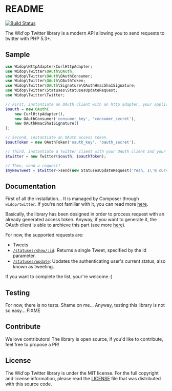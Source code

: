 # README

[![Build Status](https://secure.travis-ci.org/widop/twitter.png)](http://travis-ci.org/widop/twitter)

The Wid'op Twitter library is a modern API allowing you to send requests to twitter with PHP 5.3+.

## Sample

``` php
use Widop\HttpAdapter\CurlHttpAdapter;
use Widop\Twitter\OAuth\OAuth;
use Widop\Twitter\OAuth\OAuthConsumer;
use Widop\Twitter\OAuth\OAuthToken;
use Widop\Twitter\OAuth\Signature\OAuthHmacSha1Signature;
use Widop\Twitter\Statuses\StatusesUpdateRequest;
use Widop\Twitter\Twitter;

// First, instantiate an OAuth client with an http adapter, your application credentials and a signature.
$oauth = new OAuth(
    new CurlHttpAdapter(),
    new OAuthConsumer('consumer_key', 'consumer_secret'),
    new OAuthHmacSha1Signature()
);

// Second, instantiate an OAuth access token.
$oautToken = new OAuthToken('oauth_key', 'oauth_secret');

// Third, instantiate a Twitter client with your OAuth client and your access token.
$twitter = new Twitter($oauth, $oauthToken);

// Then, send a request!
$myNewTweet = $twitter->send(new StatusesUpdateRequest('Yeah, I\'m currently updating my status!'));
```

## Documentation

First of all the installation... It is managed by Composer through `widop/twitter`. If you're not familiar with it,
you can read more [here](https://github.com/widop/twitter/tree/master/doc/installation.md).

Basically, the library has been designed in order to process request with an already generated access token. Anyway, if
you want to generate it, the OAuth client is able to archieve this part (see more
[here](https://github.com/widop/twitter/tree/master/doc/oauth.md)).

For now, the supported requests are:

 * Tweets
  * [`/statuses/show/:id`](https://github.com/widop/twitter/tree/master/doc/statuses/show.md): Returns a single Tweet, specified by the id parameter.
  * [`/statuses/update`](https://github.com/widop/twitter/tree/master/doc/statuses/update.md): Updates the authenticating user's current status, also known as tweeting.

If you want to complete the list, your're welcome :)

## Testing

For now, there is no tests. Shame on me... Anyway, testing this library is not so easy... FIXME

## Contribute

We love contributors! The library is open source, if you'd like to contribute, feel free to propose a PR!

## License

The Wid'op Twitter library is under the MIT license. For the full copyright and license information, please read the
[LICENSE](https://github.com/widop/twitter/blob/master/LICENSE) file that was distributed with this source code.
